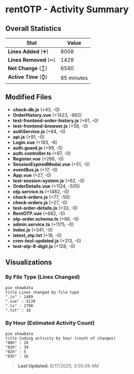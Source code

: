 # rentOTP - Activity Summary 

## Overall Statistics

| Stat                   | Value                                                             |
| ---------------------- | ----------------------------------------------------------------- |
| **Lines Added** (➕)   | 8008                                          |
| **Lines Removed** (➖) | 1428                                        |
| **Net Change** (↕)    | 6580                |
| **Active Time** (⌚)   | 85 minutes |


## Modified Files
- **check-db.js** (+43, -0)
- **OrderHistory.vue** (+1423, -862)
- **test-frontend-order-history.js** (+61, -0)
- **test-frontend-browser.js** (+58, -0)
- **authService.js** (+84, -0)
- **api.js** (+91, -0)
- **Login.vue** (+193, -6)
- **auth.guard.js** (+99, -5)
- **auth.controller.ts** (+67, -0)
- **Register.vue** (+266, -0)
- **SessionExpiredModal.vue** (+51, -0)
- **eventBus.js** (+17, -0)
- **App.vue** (+27, -0)
- **test-session-system.js** (+62, -0)
- **OrderDetails.vue** (+1124, -505)
- **otp.service.ts** (+1482, -0)
- **check-orders.js** (+77, -50)
- **check-orders.js** (+27, -0)
- **test-order-details.js** (+33, -0)
- **RentOTP.vue** (+682, -0)
- **otp-order.schema.ts** (+66, -0)
- **admin.service.ts** (+1175, -0)
- **index.js** (+341, -0)
- **latest_otp.txt** (+18, -0)
- **cron-tool-updated.js** (+313, -0)
- **test-otp-8-digit.js** (+128, -0)

## Visualizations

### By File Type (Lines Changed)

```mermaid
pie showData
title Lines changed by file type
".js" : 1489
".vue" : 5139
".ts" : 2790
".txt" : 18
```

### By Hour (Estimated Activity Count)

```mermaid
pie showData
title Coding activity by hour (count of changes)
"00h" : 26
"01h" : 39
"02h" : 5
"03h" : 16
```


> **Last Updated:** 8/17/2025, 3:05:06 AM